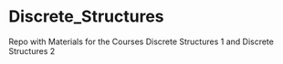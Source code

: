 # Discrete_Structures
 Repo with Materials for the Courses Discrete Structures 1 and Discrete Structures 2
